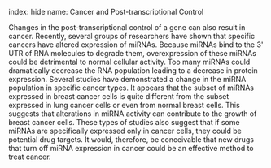 index: hide
name: Cancer and Post-transcriptional Control

Changes in the post-transcriptional control of a gene can also result in cancer. Recently, several groups of researchers have shown that specific cancers have altered expression of miRNAs. Because miRNAs bind to the 3' UTR of RNA molecules to degrade them, overexpression of these miRNAs could be detrimental to normal cellular activity. Too many miRNAs could dramatically decrease the RNA population leading to a decrease in protein expression. Several studies have demonstrated a change in the miRNA population in specific cancer types. It appears that the subset of miRNAs expressed in breast cancer cells is quite different from the subset expressed in lung cancer cells or even from normal breast cells. This suggests that alterations in miRNA activity can contribute to the growth of breast cancer cells. These types of studies also suggest that if some miRNAs are specifically expressed only in cancer cells, they could be potential drug targets. It would, therefore, be conceivable that new drugs that turn off miRNA expression in cancer could be an effective method to treat cancer.
